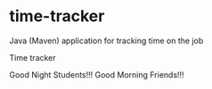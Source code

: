 # time-tracker
Java (Maven) application for tracking time on the job

Time tracker

Good Night Students!!!
Good Morning Friends!!!
